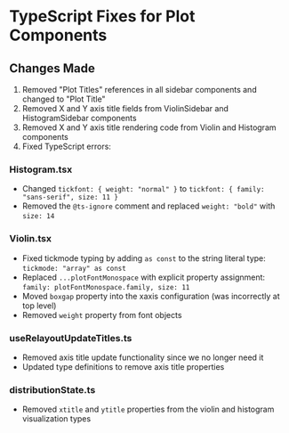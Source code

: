 # TypeScript Fixes for Plot Components

## Changes Made

1. Removed "Plot Titles" references in all sidebar components and changed to "Plot Title"
2. Removed X and Y axis title fields from ViolinSidebar and HistogramSidebar components
3. Removed X and Y axis title rendering code from Violin and Histogram components
4. Fixed TypeScript errors:

### Histogram.tsx
- Changed `tickfont: { weight: "normal" }` to `tickfont: { family: "sans-serif", size: 11 }`
- Removed the `@ts-ignore` comment and replaced `weight: "bold"` with `size: 14`

### Violin.tsx
- Fixed tickmode typing by adding `as const` to the string literal type: `tickmode: "array" as const`
- Replaced `...plotFontMonospace` with explicit property assignment: `family: plotFontMonospace.family, size: 11`
- Moved `boxgap` property into the xaxis configuration (was incorrectly at top level)
- Removed `weight` property from font objects

### useRelayoutUpdateTitles.ts
- Removed axis title update functionality since we no longer need it
- Updated type definitions to remove axis title properties

### distributionState.ts
- Removed `xtitle` and `ytitle` properties from the violin and histogram visualization types